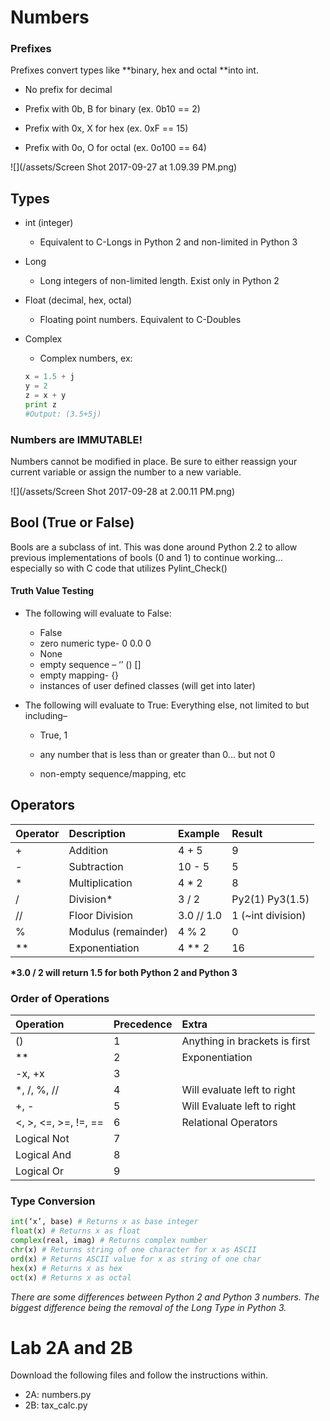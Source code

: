 # Numbers

### Prefixes

Prefixes convert types like **binary, hex and octal **into int.

* No prefix for decimal​

* Prefix with 0b, B for binary \(ex. 0b10 == 2\)​

* Prefix with 0x, X for hex \(ex. 0xF == 15\)​

* Prefix with 0o, O for octal \(ex. 0o100 == 64\)​

![](/assets/Screen Shot 2017-09-27 at 1.09.39 PM.png)

## Types

* int \(integer\)
  * Equivalent to C-Longs in Python 2 and non-limited in Python 3
* Long

  * Long integers of non-limited length. Exist only in Python 2

* Float \(decimal, hex, octal\)

  * Floating point numbers. Equivalent to C-Doubles

* Complex

  * Complex numbers, ex:

  ```py
  x = 1.5 + j
  y = 2
  z = x + y
  print z
  #Output: (3.5+5j)
  ```

### Numbers are IMMUTABLE!

Numbers cannot be modified in place. Be sure to either reassign your current variable or assign the number to a new variable.

![](/assets/Screen Shot 2017-09-28 at 2.00.11 PM.png)

## Bool \(True or False\)

Bools are a subclass of int. This was done around Python 2.2 to allow previous implementations of bools \(0 and 1\) to continue working… especially so with C code that utilizes Pylint\_Check\(\)

#### Truth Value Testing

* The following will evaluate to False:

  * False
  * zero numeric type- 0 0.0 0
  * None
  * empty sequence – ‘’ \(\) \[\]
  * empty mapping- {}
  * instances of user defined classes \(will get into later\)​

* The following will evaluate to True: Everything else, not limited to but including–

  * True, 1

  * any number that is less than or greater than 0... but not 0

  * non-empty sequence/mapping, etc

## Operators

| Operator | Description | Example | Result |
| :--- | :--- | :--- | :--- |
| + | Addition | 4 + 5 | 9 |
| - | Subtraction | 10 - 5 | 5 |
| \* | Multiplication | 4 \* 2 | 8 |
| / | Division\* | 3 / 2 | Py2\(1\) Py3\(1.5\) |
| // | Floor Division | 3.0 // 1.0 | 1 \(~int division\) |
| % | Modulus \(remainder\) | 4 % 2 | 0 |
| \*\* | Exponentiation | 4 \*\* 2 | 16 |

**\*3.0 / 2 will return 1.5 for both Python 2 and Python 3**

### Order of Operations

| Operation | Precedence | Extra |
| :--- | :--- | :--- |
| \(\) | 1 | Anything in brackets is first |
| \*\* | 2 | Exponentiation |
| -x, +x | 3 |  |
| \*, /, %, // | 4 | Will evaluate left to right |
| +, - | 5 | Will Evaluate left to right |
| &lt;, &gt;, &lt;=, &gt;=, !=, == | 6 | Relational Operators |
| Logical Not | 7 |  |
| Logical And | 8 |  |
| Logical Or | 9 |  |

### Type Conversion

```py
int(‘x’, base) # Returns x as base integer​
float(x) # Returns x as float​
complex(real, imag) # Returns complex number​
chr(x) # Returns string of one character for x as ASCII​
ord(x) # Returns ASCII value for x as string of one char​
hex(x) # Returns x as hex​
oct(x) # Returns x as octal​
```

_There are some differences between Python 2 and Python 3 numbers. The biggest difference being the removal of the Long Type in Python 3._

# 

# Lab 2A and 2B

Download the following files and follow the instructions within.

* 2A: numbers.py
* 2B: tax\_calc.py



